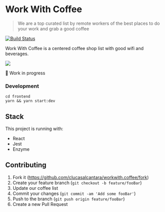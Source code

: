 # Work With Coffee
> We are a top curated list by remote workers of the best places to do your work and grab a good coffee

[![Build Status][travis-image]][travis-url]

Work With Coffee is a centered coffee shop list with good wifi and beverages.

![](header.png)

:construction_worker: Work in progress

### Development
```
cd frontend
yarn && yarn start:dev
```

## Stack
This project is running with:

- React
- Jest
- Enzyme


## Contributing

1. Fork it (<https://github.com/clucasalcantara/workwith.coffee/fork>)
2. Create your feature branch (`git checkout -b feature/fooBar`)
2. Update our coffee list
3. Commit your changes (`git commit -am 'Add some fooBar'`)
4. Push to the branch (`git push origin feature/fooBar`)
5. Create a new Pull Request

<!-- Markdown link & img dfn's -->
[travis-image]: https://img.shields.io/travis/dbader/node-datadog-metrics/master.svg?style=flat-square
[travis-url]: https://travis-ci.org/dbader/node-datadog-metrics
[wiki]: https://github.com/clucasalcantara/workwith.coffee/wiki
